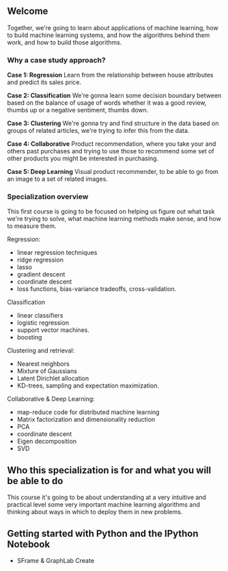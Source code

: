 ## Welcome
Together, we're going to learn about applications of machine learning, how to build machine learning systems, and how the algorithms behind them work, and how to build those algorithms.

### Why a case study approach?
**Case 1: Regression**
Learn from the relationship between house attributes and predict its sales price.

**Case 2: Classification**
We're gonna learn some decision boundary between based on the balance of usage of words whether it was a good review, thumbs up or a negative sentiment, thumbs down.

**Case 3: Clustering**
We're gonna try and find structure in the data based on groups of related articles, we're trying to infer this from the data.

**Case 4: Collaborative**
Product recommendation, where you take your and others past purchases and trying to use those to recommend some set of other products you might be interested in purchasing.

**Case 5: Deep Learning**
Visual product recommender, to be able to go from an image to a set of related images.

### Specialization overview
This first course is going to be focused on helping us figure out what task we're trying to solve, what machine learning methods make sense, and how to measure them.

Regression:
- linear regression techniques
- ridge regression
- lasso
- gradient descent
- coordinate descent
- loss functions, bias-variance tradeoffs, cross-validation.

Classification
- linear classifiers
- logistic regression
- support vector machines.
- boosting

Clustering and retrieval:
- Nearest neighbors
- Mixture of Gaussians
- Latent Dirichlet allocation
- KD-trees, sampling and expectation maximization.

Collaborative & Deep Learning:
- map-reduce code for distributed machine learning
- Matrix factorization and dimensionality reduction
- PCA
- coordinate descent
- Eigen decomposition
- SVD

## Who this specialization is for and what you will be able to do
This course it's going to be about understanding at a very intuitive and practical level some very important machine learning algorithms and thinking about ways in which to deploy them in new problems.

## Getting started with Python and the IPython Notebook
- SFrame & GraphLab Create
